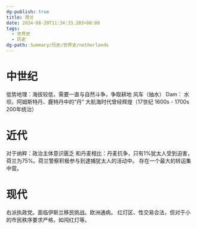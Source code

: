 ```yaml
---
dg-publish: true
title: 荷兰
date: 2024-08-20T11:34:33.203+08:00
tags:
  - 世界史
  - 历史
dg-path: Summary/历史/世界史/netherlands
---
```


# 中世纪
低势地理：海拔较低，需要一直与自然斗争，争取耕地
风车（抽水）
Dam： 水坝，阿姆斯特丹、鹿特丹中的“丹”
大航海时代曾经辉煌（17世纪 1600s - 1700s 200年统治）
# 近代
对于纳粹：政治主体意识匮乏
和丹麦相比：丹麦抗争，只有1%犹太人受到迫害，荷兰为75%。荷兰警察积极参与到逮捕犹太人的活动中。
存在一个最大的转运集中营。

# 现代
右派执政党。面临伊斯兰移民挑战。欧洲通病。
红灯区、性交易合法，但对于小的市民秩序要求严格，如闯红灯等。